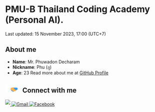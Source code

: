 #  PMU-B Thailand Coding Academy (Personal AI).
Last updated: 15 November 2023, 17:00 (UTC+7)
## About me
- **Name**: Mr. Phuwadon Decharam
- **Nickname**: Phu (ภู)
- **Age**: 23
Read more about me at [GitHub Profile](https://github.com/phu024)

 ## <img src="https://github.com/phu024/phu024/blob/main/gif/Handshake.gif" width="55px"/>Connect with me  
<p>
  <a href="https://linkedin.com/in/phuwadon-dec">
    <img src="https://img.shields.io/badge/linkedin-%230077B5.svg?style=for-the-badge&logo=linkedin&logoColor=white" style="margin-bottom: 4px;" height="30px" target="_blank">
  </a>
  <a href="mailto:phuwadon.dec@gmail.com?" target="_blank">
    <img alt="Gmail" src="https://img.shields.io/badge/Gmail-D14836?style=for-the-badge&logo=gmail&logoColor=white" style="margin-bottom: 4px;" height="30px" target="_blank">
  </a>
  <a href="https://www.facebook.com/phuwadon.dec" target="_blank">
    <img alt="Facebook" src="https://img.shields.io/badge/Facebook-%231877F2.svg?style=for-the-badge&logo=Facebook&logoColor=white" style="margin-bottom: 4px;" height="30px" target="_blank">
  </a>
</p>